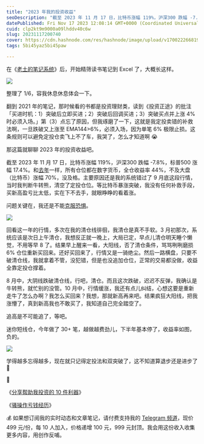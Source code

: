 ```yaml
---
title: "2023 年我的投资收益"
seoDescription: "截至 2023 年 11 月 17 日，比特币涨幅 119%，沪深300 跌幅 -7.8%，标普500 涨幅 17.4%。和去年一样，所有仓位都在数字货币，全仓收益率 44%。"
datePublished: Fri Nov 17 2023 12:08:14 GMT+0000 (Coordinated Universal Time)
cuid: clp2kt9m9000a09lhddv40c6w
slug: 20231117200740
cover: https://cdn.hashnode.com/res/hashnode/image/upload/v1700222668190/42c3003e-6b33-49c1-88d8-760afff0e1ee.jpeg
tags: 5bi45yaz5bi45paw

---
```


在《[老土的笔记系统](https://mp.weixin.qq.com/s?__biz=MzI3MzU5MDA1OQ==&mid=2247488150&idx=1&sn=98acb8d1a8baebfd08814ab4302d8ee4&chksm=eb21a0d2dc5629c40f899b59c250755844760896f6e3e38bf6c04dfdff766d7791e26dbd04e7#rd)》后，开始精筛读书笔记到 Excel 了，大概长这样。

![](https://cdn.hashnode.com/res/hashnode/image/upload/v1700222683495/19b8f809-ba0d-4dfa-84b3-bf1d51a32227.png)

整理了 1/6，容我休息休息体会一下。

翻到 2021 年的笔记，那时候看的书都是投资理财类，读到《投资正途》的批注「买进时机：1）突破后立即买进；2）突破后回调买进；3）突破买点并上涨 4% 时必须入场。」第（3）点忘了原因，但我琢磨了一下，这就是我定投卖错的补救法啊，一旦跌破又上涨至 EMA144&gt;6%，必须入场，因为单笔 6% 极限止损。这条规则可以避免定投仓卖飞上不了车，我哭了，怎么才知道啊 😭

那这篇就聊聊 2023 年的投资收益吧。

截至 2023 年 11 月 17 日，比特币涨幅 119%，沪深300 跌幅 -7.8%，标普500 涨幅 17.4%。和[去年](https://mp.weixin.qq.com/s?__biz=MzI3MzU5MDA1OQ==&mid=2247487439&idx=1&sn=9d3b79f54827b990b36e7dfaeed3b444&chksm=eb21bd8bdc56349df32dc9b9707e7b7a644de8a335ac33078780cfac4e847285f012f6095b2e#rd)一样，所有仓位都在数字货币，全仓收益率 44%，不及大盘（比特币）涨幅 70%，没及格。主要原因还是我的系统错过了 9 月底这段行情，当时我判断牛转熊，清空了定投仓位。等比特币暴涨突破，我没有任何补救手段，买新高盈亏比太低，实在下不去手，就眼睁睁的看着涨。

问题关键在，我还是不能[克服恐惧](https://mp.weixin.qq.com/s?__biz=MzI3MzU5MDA1OQ==&mid=2247486922&idx=1&sn=29305b607783853c2dbe31479e7b15f4&chksm=eb21bf8edc56369881dc2537b41357c9e5cd8f4a31b33f844e2f77e38ed21c0d18d239939139#rd)。

![](https://cdn.hashnode.com/res/hashnode/image/upload/v1700222713099/f093ee01-176b-4896-925b-06cf530e8fa7.png)

回看这一年的行情，多次在我的清仓线徘徊，我清仓是真不手软。3 月初那次，系统应该是次日上午清仓，我想反正就一晚上，大局已定，早点儿清仓明天睡个懒觉，不用等早 8 了。结果早上醒来一看，大阳线，否了清仓条件，骂骂咧咧磨损 6% 仓位重新买回来。还好买回来了，行情又是一骑绝尘。然后一路横盘，只要不破清仓线，我就拿着不管，没犯错，但是也没追加仓位，正常的交易都没做，收益全靠定投仓撑着。

8 月中，大阴线跌破清仓线，行吧，清仓。而且这次跌破，迟迟不反弹，我确认是牛转熊，就忙别的没管。10 月中，行情缓涨，我还有点儿纠结，心想这要是重新走牛了怎么办啊？我怎么买回来？我想，那就新高再来吧。结果疯狂大阳线，把我涨懵了，真到新高我也不敢买了，我知道自己完全踏空了。

追高是不可能追了，等吧。

迷你短线仓，今年做了 30+ 笔，越做越费劲儿，下半年基本停了，收益率如图，负的。

![](https://cdn.hashnode.com/res/hashnode/image/upload/v1700222731351/00ff7d62-b3cc-422f-8db1-b8965b598860.jpeg)

学得越多忘得越多，现在就只记得定投法和双突破了，这不知道算退步还是进步了 🤕

🔗

《[分享帮助我投资的 10 件利器](https://mp.weixin.qq.com/s?__biz=MzI3MzU5MDA1OQ==&mid=2247487875&idx=1&sn=95ffca1480cc7c0b32c6a0a6489aaea5&chksm=eb21a3c7dc562ad134e92d6aff07c795fbf2b0d2ab5d92ecdec96dc16f488a6b148d3d002c9e#rd)》

《[骚操作亏钱经历](https://mp.weixin.qq.com/s?__biz=MzI3MzU5MDA1OQ==&mid=2247486922&idx=1&sn=29305b607783853c2dbe31479e7b15f4&chksm=eb21bf8edc56369881dc2537b41357c9e5cd8f4a31b33f844e2f77e38ed21c0d18d239939139#rd)》

💰 如果想订阅我的实时动态和文章笔记，请付费支持我的 [Telegram 频道](https://mp.weixin.qq.com/s/A_yK10ktL8Nl7RzsnGwzEg)，现价 499 元/份，每 10 人加入，价格递增 100 元，999 元封顶。我会用这份收入收集更多内容，用创作反哺。